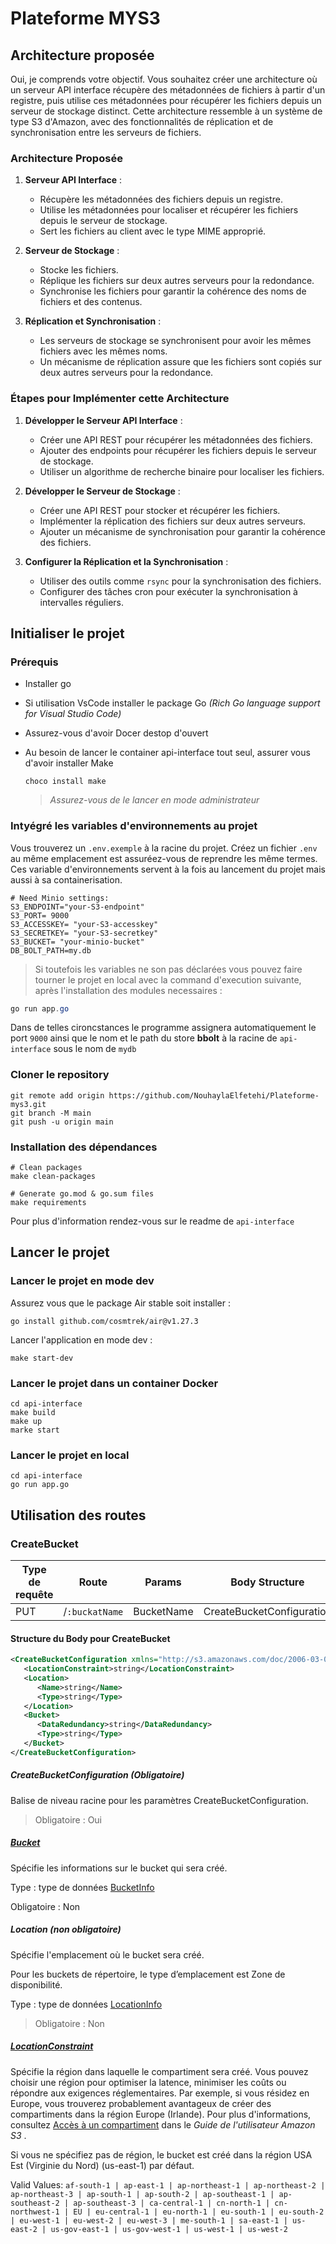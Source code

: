 # Plateforme MYS3

## Architecture proposée

Oui, je comprends votre objectif. Vous souhaitez créer une architecture où un serveur API interface récupère des métadonnées de fichiers à partir d'un registre, puis utilise ces métadonnées pour récupérer les fichiers depuis un serveur de stockage distinct. Cette architecture ressemble à un système de type S3 d'Amazon, avec des fonctionnalités de réplication et de synchronisation entre les serveurs de fichiers.

### Architecture Proposée

1. **Serveur API Interface** :

   - Récupère les métadonnées des fichiers depuis un registre.
   - Utilise les métadonnées pour localiser et récupérer les fichiers depuis le serveur de stockage.
   - Sert les fichiers au client avec le type MIME approprié.

2. **Serveur de Stockage** :

   - Stocke les fichiers.
   - Réplique les fichiers sur deux autres serveurs pour la redondance.
   - Synchronise les fichiers pour garantir la cohérence des noms de fichiers et des contenus.

3. **Réplication et Synchronisation** :
   - Les serveurs de stockage se synchronisent pour avoir les mêmes fichiers avec les mêmes noms.
   - Un mécanisme de réplication assure que les fichiers sont copiés sur deux autres serveurs pour la redondance.

### Étapes pour Implémenter cette Architecture

1. **Développer le Serveur API Interface** :

   - Créer une API REST pour récupérer les métadonnées des fichiers.
   - Ajouter des endpoints pour récupérer les fichiers depuis le serveur de stockage.
   - Utiliser un algorithme de recherche binaire pour localiser les fichiers.

2. **Développer le Serveur de Stockage** :

   - Créer une API REST pour stocker et récupérer les fichiers.
   - Implémenter la réplication des fichiers sur deux autres serveurs.
   - Ajouter un mécanisme de synchronisation pour garantir la cohérence des fichiers.

3. **Configurer la Réplication et la Synchronisation** :
   - Utiliser des outils comme `rsync` pour la synchronisation des fichiers.
   - Configurer des tâches cron pour exécuter la synchronisation à intervalles réguliers.

## Initialiser le projet

### Prérequis

- Installer go
- Si utilisation VsCode installer le package Go _(Rich Go language support for Visual Studio Code)_
- Assurez-vous d'avoir Docer destop d'ouvert
- Au besoin de lancer le container api-interface tout seul, assurer vous d'avoir installer Make

  ```shell
  choco install make
  ```

  > _Assurez-vous de le lancer en mode administrateur_

### Intyégré les variables d'environnements au projet

Vous trouverez un `.env.exemple` à la racine du projet. Créez un fichier `.env` au même emplacement est assuréez-vous de reprendre les même termes. Ces variable d'environnements servent à la fois au lancement du projet mais aussi à sa containerisation.

```
# Need Minio settings:
S3_ENDPOINT="your-S3-endpoint"
S3_PORT= 9000
S3_ACCESSKEY= "your-S3-accesskey"
S3_SECRETKEY= "your-S3-secretkey"
S3_BUCKET= "your-minio-bucket"
DB_BOLT_PATH=my.db
```

> Si toutefois les variables ne son pas déclarées vous pouvez faire tourner le projet en local avec la command d'execution suivante, après l'installation des modules necessaires :

```powershell
go run app.go
```

Dans de telles cironcstances le programme assignera automatiquement le port `9000` ainsi que le nom et le path du store **bbolt** à la racine de `api-interface` sous le nom de `mydb`

### Cloner le repository

```
git remote add origin https://github.com/NouhaylaElfetehi/Plateforme-mys3.git
git branch -M main
git push -u origin main
```

### Installation des dépendances

```
# Clean packages
make clean-packages

# Generate go.mod & go.sum files
make requirements
```

Pour plus d'information rendez-vous sur le readme de `api-interface`

## Lancer le projet

### Lancer le projet en mode dev

Assurez vous que le package Air stable soit installer :

```
go install github.com/cosmtrek/air@v1.27.3
```

Lancer l'application en mode dev :

```
make start-dev
```

### Lancer le projet dans un container Docker

```
cd api-interface
make build
make up
marke start
```

### Lancer le projet en local

```
cd api-interface
go run app.go
```

## Utilisation des routes

### CreateBucket

| Type de requête | Route          | Params     | Body Structure            |
| --------------- | -------------- | ---------- | ------------------------- |
| PUT             | /`:buckatName` | BucketName | CreateBucketConfiguration |

#### Structure du Body pour CreateBucket

```xml
<CreateBucketConfiguration xmlns="http://s3.amazonaws.com/doc/2006-03-01/">
   <LocationConstraint>string</LocationConstraint>
   <Location>
      <Name>string</Name>
      <Type>string</Type>
   </Location>
   <Bucket>
      <DataRedundancy>string</DataRedundancy>
      <Type>string</Type>
   </Bucket>
</CreateBucketConfiguration>
```

##### CreateBucketConfiguration (_Obligatoire_)

Balise de niveau racine pour les paramètres CreateBucketConfiguration.

> Obligatoire : Oui

##### **[Bucket](https://docs.aws.amazon.com/fr_fr/AmazonS3/latest/API/API_CreateBucket.html#API_CreateBucket_RequestSyntax)**

Spécifie les informations sur le bucket qui sera créé.

Type : type de données [BucketInfo](https://docs.aws.amazon.com/fr_fr/AmazonS3/latest/API/API_BucketInfo.html)

Obligatoire : Non

##### Location (_non obligatoire_)

Spécifie l'emplacement où le bucket sera créé.

Pour les buckets de répertoire, le type d’emplacement est Zone de disponibilité.

Type : type de données [LocationInfo](https://docs.aws.amazon.com/fr_fr/AmazonS3/latest/API/API_LocationInfo.html)

> Obligatoire : Non

##### **[LocationConstraint](https://docs.aws.amazon.com/fr_fr/AmazonS3/latest/API/API_CreateBucket.html#API_CreateBucket_RequestSyntax)**

Spécifie la région dans laquelle le compartiment sera créé. Vous pouvez choisir une région pour optimiser la latence, minimiser les coûts ou répondre aux exigences réglementaires. Par exemple, si vous résidez en Europe, vous trouverez probablement avantageux de créer des compartiments dans la région Europe (Irlande). Pour plus d'informations, consultez [Accès à un compartiment](https://docs.aws.amazon.com/AmazonS3/latest/dev/UsingBucket.html#access-bucket-intro) dans le *Guide de l'utilisateur Amazon S3* .

Si vous ne spécifiez pas de région, le bucket est créé dans la région USA Est (Virginie du Nord) (us-east-1) par défaut.

Valid Values: `af-south-1 | ap-east-1 | ap-northeast-1 | ap-northeast-2 | ap-northeast-3 | ap-south-1 | ap-south-2 | ap-southeast-1 | ap-southeast-2 | ap-southeast-3 | ca-central-1 | cn-north-1 | cn-northwest-1 | EU | eu-central-1 | eu-north-1 | eu-south-1 | eu-south-2 | eu-west-1 | eu-west-2 | eu-west-3 | me-south-1 | sa-east-1 | us-east-2 | us-gov-east-1 | us-gov-west-1 | us-west-1 | us-west-2`
